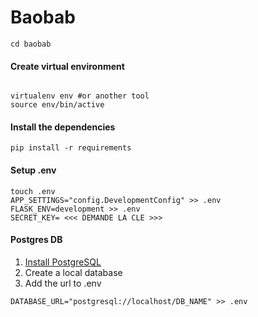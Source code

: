 # Baobab


``cd baobab``

#### Create virtual environment 
```

virtualenv env #or another tool
source env/bin/active

```

#### Install the dependencies
```
pip install -r requirements

```

#### Setup .env
```
touch .env
APP_SETTINGS="config.DevelopmentConfig" >> .env
FLASK_ENV=development >> .env
SECRET_KEY= <<< DEMANDE LA CLE >>>
```


#### Postgres DB
1. [Install PostgreSQL](https://www.postgresql.org)
2. Create a local database 
3. Add the url to .env
 ```
 DATABASE_URL="postgresql://localhost/DB_NAME" >> .env  
 ```


